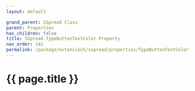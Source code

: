 ```yaml
---
layout: default

grand_parent: SSpread Class
parent: Properties
has_children: false
title: SSpread.TypeButtonTextColor Property
nav_order: 141
permalink: /package/extension5/sspread/properties/TypeButtonTextColor
---
```

# {{ page.title }}